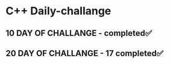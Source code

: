 # C++ Daily-challange

## 10 DAY OF CHALLANGE  - completed✅

## 20 DAY OF CHALLANGE  - 17 completed✅

